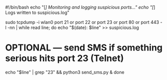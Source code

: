 #!/bin/bash
echo "[*] Monitoring and logging suspicious ports..."
echo "[*] Logs written to suspicious.log"

sudo tcpdump -i wlan0 port 21 or port 22 or port 23 or port 80 or port 443 -l -nn |
while read line; do
  echo "$(date): $line" >> suspicious.log
  
  # OPTIONAL — send SMS if something serious hits port 23 (Telnet)
  echo "$line" | grep "23" && python3 send_sms.py &
done
